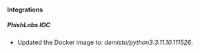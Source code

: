 
#### Integrations

##### PhishLabs IOC

- Updated the Docker image to: *demisto/python3:3.11.10.111526*.


